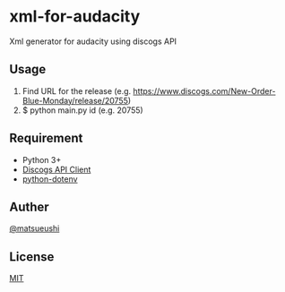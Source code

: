 # xml-for-audacity
Xml generator for audacity using discogs API

## Usage

1. Find URL for the release (e.g. <https://www.discogs.com/New-Order-Blue-Monday/release/20755>)
2. $ python main.py id (e.g. 20755) 

## Requirement

- Python 3+
- [Discogs API Client](https://github.com/discogs/discogs_client)
- [python-dotenv](https://github.com/theskumar/python-dotenv)

## Auther

[@matsueushi](https://twitter.com/matsueushi)

## License

[MIT](/LICENSE) 
